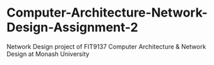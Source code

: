 # Computer-Architecture-Network-Design-Assignment-2
Network Design project of FIT9137 Computer Architecture &amp; Network Design at Monash University
